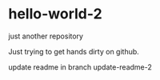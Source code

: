 # hello-world-2
just another repository

Just trying to get hands dirty on github.

update readme in branch update-readme-2
